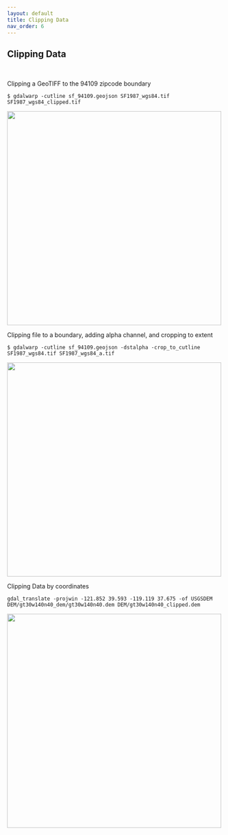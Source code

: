 ```yaml
---
layout: default
title: Clipping Data
nav_order: 6
---
```


## Clipping Data
<br/>

Clipping a GeoTIFF to the 94109 zipcode boundary
```
$ gdalwarp -cutline sf_94109.geojson SF1987_wgs84.tif SF1987_wgs84_clipped.tif
```
<img src="https://raw.githubusercontent.com/kimdurante/intro-to-gdal/master/images/94109_crop.png" width="500">


Clipping file to a boundary, adding alpha channel, and cropping to extent
```
$ gdalwarp -cutline sf_94109.geojson -dstalpha -crop_to_cutline SF1987_wgs84.tif SF1987_wgs84_a.tif
```

<img src="https://raw.githubusercontent.com/kimdurante/intro-to-gdal/master/images/94109_alpha_c.png" width="500">


Clipping Data by coordinates
```
gdal_translate -projwin -121.852 39.593 -119.119 37.675 -of USGSDEM DEM/gt30w140n40_dem/gt30w140n40.dem DEM/gt30w140n40_clipped.dem
```

<img src="https://raw.githubusercontent.com/kimdurante/intro-to-gdal/master/images/dem_clip.png" width="500">

